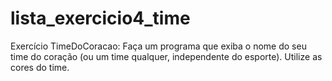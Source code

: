 # lista_exercicio4_time
Exercício TimeDoCoracao: Faça um programa que exiba o nome do seu time do coração (ou um time qualquer, independente do esporte). Utilize as cores do time. 
